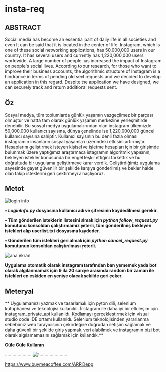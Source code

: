 # insta-req
## ABSTRACT

Social media has become an essential part of daily life in all societies and even It can be said that it is located in the center of life. Instagram, which is one of these social networking applications, has 50,000,000 users in our country.
It has several users and currently has 1,220,000,000 users worldwide.
A large number of people has increased the impact of Instagram on people's social lives.
According to our research, for those who want to improve their business accounts, the algorithmic structure of Instagram is a hindrance in terms of pending old sent requests and we decided to develop an application in this regard. Despite the application we have designed, we can securely track and return additional requests sent.

## Öz

Sosyal medya, tüm toplumlarda günlük yaşamın vazgeçilmez bir parçası olmuştur ve hatta tam olarak günlük yaşamın merkezine yerleşmitirde denebilir. Bu sosyal medya uygulamalarından olan instagram ülkemizde 50,000,000 kullanıcı sayısına, dünya genelinde ise 1,220,000,000 güncel kullanıcı sayısına sahiptir. Kullanıcı sayısının bu denli fazla olması instagramın insanların sosyal yaşamları üzerindeki etkisini artırmıştır. Hesaplarını geliştirmek isteyen kişisel ve işletme hesapları için bir girişimde bulunmak üzere yaptığımız araştırmada istagramın algoritmik yapısının, bekleyen istekler konusunda bir engel teşkil ettiğini farkettik ve bu doğrultuda bir uygulama geliştirmeye karar verdik.  Geliştirdiğimiz uygulama sayesinde gayet güvenilir bir şekilde karşıya gönderilmiş ve bekler halde olan takip isteklerini geri çektirmeyi amaçlıyoruz.

## Metot

![login info](https://user-images.githubusercontent.com/74824751/148710574-c4ba20c0-5e13-4c21-9850-10c1d965b9b7.jpg)

**•	***LoginInfo.py*** dosyasına kullanıcı adı ve şifresinin kaydedilmesi gerekir.**

**•	Tüm gönderilen isteklerin listesini almak için ***python follow_request.py*** komutunu konsoldan çalıştırmamız yeterli, tüm gönderilmiş bekleyen istekleri alıp userlist.txt dosyasına kaydeder.**

**•	Gönderilen tüm istekleri geri almak için ***python cancel_request.py*** komutunun konsoldan çalıştırılması yeterli.**

![ana ekran](https://user-images.githubusercontent.com/74824751/148710513-f85dc508-6f00-4125-8d10-e35579fc7cf9.png)

**Uygulama otomatik olarak instagram tarafından ban yememek yada bot olarak algılanmamak için 9 ila 20 saniye arasında random bir zaman ile istekleri en eskiden en yeniye olacak şekilde geri çeker.**

## Meteryal

** Uygulamamızı yazmak ve tasarlamak için pyton dili, selenium kütüphanesi ve teknolojisi kullanıldı. İnstagram ile daha iyi bir etkileşim için instagram_private_api kullanıldı. Kodlamayı gerçekleştirmek için visual studio code IDE ortamı kullanıldı. Selenium teknolojisinden yararlanma sebebimiz web tarayıcısının çekirdeğine doğrudan iletişim sağlamak ve daha güvenli bir şekilde giriş yapmak, veri alabilmek ve instagramın bizi bot olarak algılamamasını sağlamak için kullandık.**

**Güle Güle Kullanın**


......................![1](https://user-images.githubusercontent.com/74824751/160303296-6dd40c26-532e-4d33-b4b4-fa21db021104.gif)......................

 https://www.buymeacoffee.com/ARRiDepp

